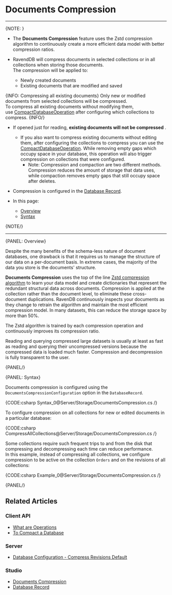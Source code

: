 ﻿# Documents Compression
---

{NOTE: }

* The **Documents Compression** feature uses the Zstd compression algorithm to 
  continuously create a more efficient data model with better compression ratios.  

* RavendDB will compress documents in selected collections or in all collections when storing those documents.  
  The compression will be applied to:  
  * Newly created documents  
  * Existing documents that are modified and saved  

{INFO: Compressing all existing documents}
Only new or modified documents from selected collections will be compressed.  
To compress all existing documents without modifying them,  
use [CompactDatabaseOperation](../../../client-api/operations/server-wide/compact-database) 
after configuring which collections to compress.
{INFO/}

* If opened just for reading, **existing documents will not be compressed** .  
  * If you also want to compress existing documents without editing them, 
    after configuring the collections to compress you can use the [CompactDatabaseOperation](../../client-api/operations/server-wide/compact-database).
    While removing empty gaps which occupy space in your database, this operation will also trigger compression on collections that were configured.  
     * Note: Compression and compaction are two different methods. Compression reduces the amount of storage that data uses, 
       while compaction removes empty gaps that still occupy space after deletes.  

* Compression is configured in the [Database Record](../../studio/database/settings/database-record).  

* In this page:  
  * [Overview](../../server/storage/documents-compression#overview)  
  * [Syntax](../../server/storage/documents-compression#syntax)  

{NOTE/}

---

{PANEL: Overview}

Despite the many benefits of the schema-less nature of document databases, one drawback 
is that it requires us to manage the structure of our data on a per-document basis. In 
extreme cases, the majority of the data you store is the documents' structure.  

**Documents Compression** uses the top of the line [Zstd compression algorithm](https://github.com/facebook/zstd) 
to learn your data model and create dictionaries that represent the redundant structural 
data across documents. Compression is applied at the collection rather than the document 
level, to eliminate these cross-document duplications. RavenDB continuously inspects your 
documents as they change to retrain the algorithm and maintain the most efficient 
compression model. In many datasets, this can reduce the storage space by more than 50%.  

The Zstd algorithm is trained by each compression operation and continuously improves 
its compression ratio.  

Reading and querying compressed large datasets is usually at least as fast as reading 
and querying their uncompressed versions because the compressed data is loaded much 
faster. Compression and decompression is fully transparent to the user.  

{PANEL/}

{PANEL: Syntax}

Documents compression is configured using the `DocumentsCompressionConfiguration` 
option in the `DatabaseRecord`.  

{CODE:csharp Syntax_0@Server/Storage/DocumentsCompression.cs /}  

To configure compression on all collections for new or edited documents in a particular database:

{CODE:csharp CompressAllCollections@Server/Storage/DocumentsCompression.cs /}  

Some collections require such frequent trips to and from the disk that compressing and decompressing each time can reduce performance.  
In this example, instead of compressing all collections, we configure compression to be active on the collection `Orders` 
and on the revisions of all collections:  

{CODE:csharp Example_0@Server/Storage/DocumentsCompression.cs /}  



{PANEL/}

## Related Articles

### Client API

- [What are Operations](../../client-api/operations/what-are-operations)
- [To Compact a Database](../../client-api/operations/server-wide/compact-database)

### Server

- [Database Configuration - Compress Revisions Default](../../server/configuration/database-configuration#databases.compression.compressrevisionsdefault)

### Studio

- [Documents Compression](../../studio/database/settings/documents-compression)
- [Database Record](../../studio/database/settings/database-record)
